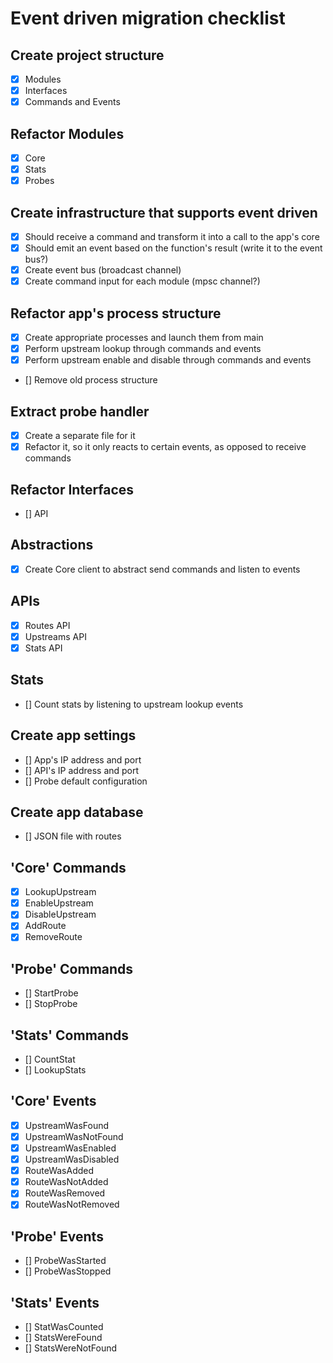 # Event driven migration checklist

## Create project structure
- [x] Modules
- [x] Interfaces
- [x] Commands and Events

## Refactor Modules
- [x] Core
- [x] Stats
- [x] Probes

## Create infrastructure that supports event driven
- [x] Should receive a command and transform it into a call to the app's core
- [x] Should emit an event based on the function's result (write it to the event bus?)
- [x] Create event bus (broadcast channel)
- [x] Create command input for each module (mpsc channel?)

## Refactor app's process structure
- [x] Create appropriate processes and launch them from main
- [x] Perform upstream lookup through commands and events
- [x] Perform upstream enable and disable through commands and events
- [] Remove old process structure

## Extract probe handler
- [x] Create a separate file for it
- [x] Refactor it, so it only reacts to certain events, as opposed to receive commands

## Refactor Interfaces
- [] API

## Abstractions
- [x] Create Core client to abstract send commands and listen to events

## APIs
- [x] Routes API
- [x] Upstreams API
- [x] Stats API

## Stats
- [] Count stats by listening to upstream lookup events

## Create app settings
- [] App's IP address and port
- [] API's IP address and port
- [] Probe default configuration

## Create app database
- [] JSON file with routes

## 'Core' Commands
- [x] LookupUpstream
- [x] EnableUpstream
- [x] DisableUpstream
- [x] AddRoute
- [x] RemoveRoute

## 'Probe' Commands
- [] StartProbe
- [] StopProbe

## 'Stats' Commands
- [] CountStat
- [] LookupStats

## 'Core' Events
- [x] UpstreamWasFound
- [x] UpstreamWasNotFound
- [x] UpstreamWasEnabled
- [x] UpstreamWasDisabled
- [x] RouteWasAdded
- [x] RouteWasNotAdded
- [x] RouteWasRemoved
- [x] RouteWasNotRemoved

## 'Probe' Events
- [] ProbeWasStarted
- [] ProbeWasStopped

## 'Stats' Events
- [] StatWasCounted
- [] StatsWereFound
- [] StatsWereNotFound